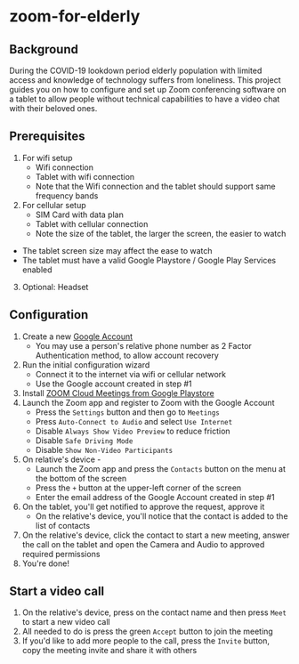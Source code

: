 # zoom-for-elderly
 
## Background
During the COVID-19 lookdown period elderly population with limited access and knowledge of technology suffers from loneliness.
This project guides you on how to configure and set up Zoom conferencing software on a tablet to allow people without technical capabilities to have a video chat with their beloved ones.

## Prerequisites
1. For wifi setup 
    - Wifi connection
    - Tablet with wifi connection
    * Note that the Wifi connection and the tablet should support same frequency bands
2. For cellular setup
    - SIM Card with data plan
    - Tablet with cellular connection
    * Note the size of the tablet, the larger the screen, the easier to watch
* The tablet screen size may affect the ease to watch
* The tablet must have a valid Google Playstore / Google Play Services enabled
3. Optional: Headset

## Configuration
1. Create a new [Google Account](https://accounts.google.com/signup)
    - You may use a person's relative phone number as 2 Factor Authentication method, to allow account recovery
2. Run the initial configuration wizard
    - Connect it to the internet via wifi or cellular network
    - Use the Google account created in step #1
3. Install [ZOOM Cloud Meetings from Google Playstore](https://play.google.com/store/apps/details?id=us.zoom.videomeetings&hl=en)
4. Launch the Zoom app and register to Zoom with the Google Account
    - Press the `Settings` button and then go to `Meetings`
    - Press `Auto-Connect to Audio` and select `Use Internet`
    - Disable `Always Show Video Preview` to reduce friction
    - Disable `Safe Driving Mode`
    - Disable `Show Non-Video Participants`
5. On relative's device -
    - Launch the Zoom app and press the `Contacts` button on the menu at the bottom of the screen
    - Press the `+` button at the upper-left corner of the screen
    - Enter the email address of the Google Account created in step #1
6. On the tablet, you'll get notified to approve the request, approve it
    - On the relative's device, you'll notice that the contact is added to the list of contacts
7. On the relative's device, click the contact to start a new meeting, answer the call on the tablet and open the Camera and Audio to approved required permissions
8. You're done!

## Start a video call
1. On the relative's device, press on the contact name and then press `Meet` to start a new video call
2. All needed to do is press the green `Accept` button to join the meeting
3. If you'd like to add more people to the call, press the `Invite` button, copy the meeting invite and share it with others
